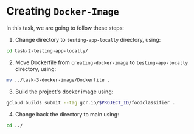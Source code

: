 # Creating `Docker-Image`

In this task, we are going to follow these steps:

1. Change directory to `testing-app-locally` directory, using:
```bash
cd task-2-testing-app-locally/
```
2. Move Dockerfile from `creating-docker-image` to `testing-app-locally` directory, using:
```bash
mv ../task-3-docker-image/Dockerfile .
```
3. Build the project's docker image using:
```bash
gcloud builds submit --tag gcr.io/$PROJECT_ID/foodclassifier .
```
4. Change back the directory to main using:
```bash
cd ../
```